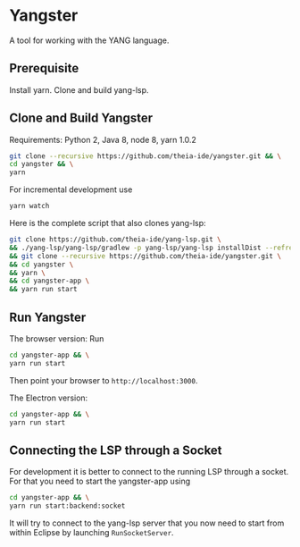 # Yangster

A tool for working with the YANG language.

## Prerequisite

Install yarn.
Clone and build yang-lsp.

## Clone and Build Yangster

Requirements: Python 2, Java 8, node 8, yarn 1.0.2

```bash
git clone --recursive https://github.com/theia-ide/yangster.git && \
cd yangster && \
yarn 
```

For incremental development use 
```bash
yarn watch
```

Here is the complete script that also clones yang-lsp:
```bash
git clone https://github.com/theia-ide/yang-lsp.git \
&& ./yang-lsp/yang-lsp/gradlew -p yang-lsp/yang-lsp installDist --refresh-dependencies \
&& git clone --recursive https://github.com/theia-ide/yangster.git \
&& cd yangster \
&& yarn \
&& cd yangster-app \
&& yarn run start
```

## Run Yangster

The browser version:
Run 
```bash
cd yangster-app && \
yarn run start
```
Then point your browser to `http://localhost:3000`.

The Electron version:
```bash
cd yangster-app && \
yarn run start
```

## Connecting the LSP through a Socket
For development it is better to connect to the running LSP through a socket.
For that you need to start the yangster-app using
```bash
cd yangster-app && \
yarn run start:backend:socket
```

It will try to connect to the yang-lsp server that you now need to start from within Eclipse by launching `RunSocketServer`.
